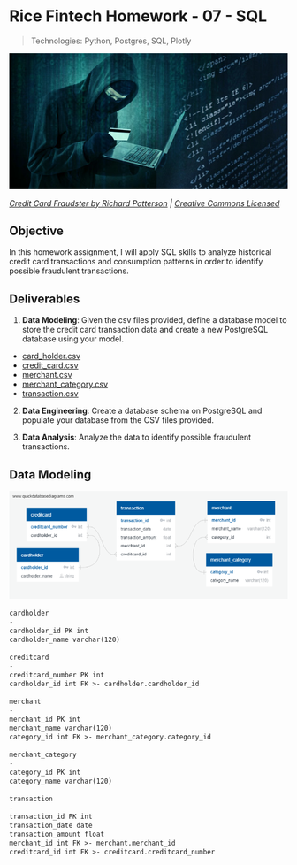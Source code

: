 # Rice Fintech Homework - 07 - SQL
> Technologies: Python, Postgres, SQL, Plotly

![Credit card fraudster](Assignment-07-SQL/Instructions/Images/credit_card_fraudster.jpg)

*[Credit Card Fraudster by Richard Patterson](https://www.flickr.com/photos/136770128@N07/42252105582/) | [Creative Commons Licensed](https://creativecommons.org/licenses/by/2.0/)*

## Objective

In this homework assignment, I will apply SQL skills to analyze historical credit card transactions and consumption patterns in order to identify possible fraudulent transactions.

## Deliverables

1. **Data Modeling**:
Given the csv files provided, define a database model to store the credit card transaction data and create a new PostgreSQL database using your model.

* [card_holder.csv](Assignment-07-SQL/Instructions/Data/card_holder.csv)
* [credit_card.csv](Assignment-07-SQL/Instructions/Data/credit_card.csv)
* [merchant.csv](Assignment-07-SQL/Instructions/Data/merchant.csv)
* [merchant_category.csv](Assignment-07-SQL/Instructions/Data/merchant_category.csv)
* [transaction.csv](Assignment-07-SQL/Instructions/Data/transaction.csv)

2. **Data Engineering**: 
Create a database schema on PostgreSQL and populate your database from the CSV files provided.

3. **Data Analysis**: 
Analyze the data to identify possible fraudulent transactions.

## Data Modeling

![ERD](assets/QuickDBD-export.png)

```
cardholder
-
cardholder_id PK int
cardholder_name varchar(120)

creditcard
-
creditcard_number PK int
cardholder_id int FK >- cardholder.cardholder_id

merchant
-
merchant_id PK int
merchant_name varchar(120)
category_id int FK >- merchant_category.category_id

merchant_category
-
category_id PK int
category_name varchar(120)

transaction
-
transaction_id PK int
transaction_date date
transaction_amount float
merchant_id int FK >- merchant.merchant_id
creditcard_id int FK >- creditcard.creditcard_number
```
